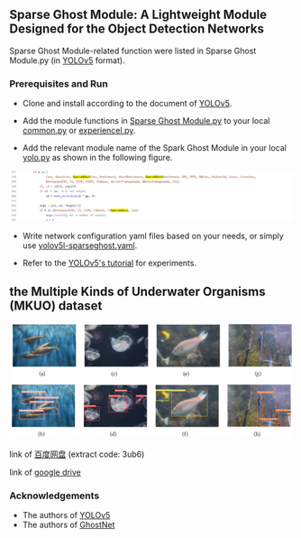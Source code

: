 ## Sparse Ghost Module: A Lightweight Module Designed for the Object Detection Networks
Sparse Ghost Module-related function were listed in Sparse Ghost Module.py (in [YOLOv5](https://github.com/ultralytics/yolov5) format).

### Prerequisites and Run
- Clone and install according to the document of [YOLOv5](https://github.com/ultralytics/yolov5).

- Add the module functions in [Sparse Ghost Module.py](https://github.com/huangfeng95/Sparse-Ghost-Module/blob/main/Sparse%20Ghost%20Module.py) to your local [common.py](https://github.com/ultralytics/yolov5/blob/master/models/common.py) or [experiencel.py](https://github.com/ultralytics/yolov5/blob/master/models/experimental.py).

- Add the relevant module name of the Spark Ghost Module in your local [yolo.py](https://github.com/ultralytics/yolov5/blob/master/models/yolo.py) as shown in the following figure.

<div align="center">
      <img src="img/edit.png">  
</div>

- Write network configuration yaml files based on your needs, or simply use [yolov5l-sparseghost.yaml](https://github.com/huangfeng95/Sparse-Ghost-Module/blob/main/yolov5l-sparseghost.yaml).

- Refer to the [YOLOv5's tutorial](https://docs.ultralytics.com/yolov5/) for experiments.

## the Multiple Kinds of Underwater Organisms (MKUO) dataset

<div align="center">
      <img src="img/dataset samples.png">  
</div>

link of [百度网盘](https://pan.baidu.com/s/1f8Dvh7z73PEbFA6DKwRdQw?pwd=3ub6) (extract code: 3ub6)

link of [google drive](https://drive.google.com/drive/folders/1v5zWphJywkeykOxG7Tod_yoV0Cn1z_I8?usp=drive_link)

### Acknowledgements
- The authors of [YOLOv5](https://github.com/ultralytics/yolov5)
- The authors of [GhostNet](https://github.com/huawei-noah/Efficient-AI-Backbones)
